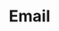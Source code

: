 ---
title: Email
url: mailto:hello@planting.space
class: email
ico: /img/email_1.svg
type: footer-contact
active: true
sort: 5
---